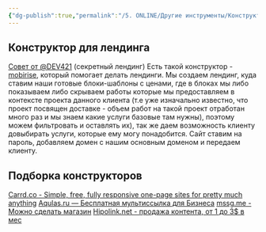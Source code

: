 ```yaml
---
{"dg-publish":true,"permalink":"/5. ONLINE/Другие инструменты/Конструкторы сайтов и страниц/","created":"2024-12-27T13:53:17.049-03:00","updated":"2025-01-06T11:05:07.027-03:00"}
---
```


## Конструктор для лендинга
[Совет от @DEV421](https://t.me/flutterflow_rus/12427/47498) (секретный лендинг)
Есть такой конструктор - [mobirise](https://mobirise.com/ru/), который помогает делать лендинги. Мы создаем лендинг, куда ставим наши готовые блоки-шаблоны с ценами, где в блоках мы либо показываем либо скрываем работы которые мы предоставляем в контексте проекта данного клиента (т.е уже изначально известно, что проект посвящен доставке - объем работ на такой проект отработан много раз и мы знаем какие услуги базовые там нужны), поэтому можем фильтровать и оставлять их), так же даем возможность клиенту довыбирать услуги, которые ему могу понадобится. Сайт ставим на пароль, добавляем домен с нашим основным доменом и передаем клиенту.

## Подборка конструкторов
[Carrd.co - Simple, free, fully responsive one-page sites for pretty much anything](https://carrd.co/)
[Aqulas.ru — Бесплатная мультиссылка для Бизнеса](https://aqulas.ru/?p=s4i5)
[mssg.me - Можно сделать магазин](https://mssg.me/ru) 
[Hipolink.net - продажа контента, от 1 до 3$ в мес](https://hipolink.net/ru/blog/servis-hipolink-net-ehto-besplatno-ili-platno) 
